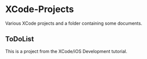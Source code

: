 XCode-Projects
==============

Various XCode projects and a folder containing some documents.



## ToDoList

This is a project from the XCode/iOS Development tutorial.
